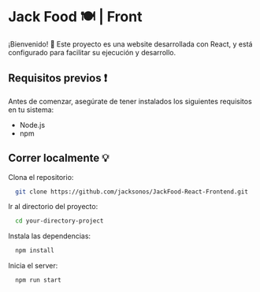 
# Jack Food 🍽️ | Front 

¡Bienvenido! 👋 Este proyecto es una website  desarrollada con React, y está configurado para facilitar su ejecución y desarrollo.

## Requisitos previos ❗

Antes de comenzar, asegúrate de tener instalados los siguientes requisitos en tu sistema:

- Node.js
- npm
## Correr localmente 💡

Clona el repositorio:

```bash
  git clone https://github.com/jacksonos/JackFood-React-Frontend.git
```

Ir al directorio del proyecto:

```bash
  cd your-directory-project
```

Instala las dependencias:

```bash
  npm install
```

Inicia el server:

```bash
  npm run start
```

